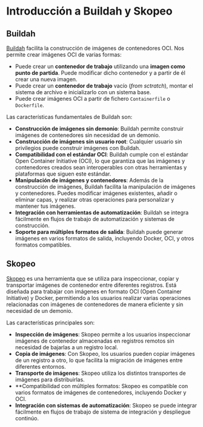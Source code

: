 # Introducción a Buildah y Skopeo

## Buildah

[Buildah](https://buildah.io/) facilita la construcción de imágenes de contenedores OCI. Nos permite crear imágenes OCI de varias formas:

* Puede crear un **contenedor de trabajo** utilizando una **imagen como punto de partida**. Puede modificar dicho contenedor y a partir de él crear una nueva imagen.
* Puede crear un **contenedor de trabajo** vacío (*from sctratch*), montar el sistema de archivo e inicializarlo con un sistema base.
* Puede crear imágenes OCI a partir de fichero `Containerfile` o `Dockerfile`.

Las características fundamentales de Buildah son:

* **Construcción de imágenes sin demonio**: Buildah permite construir imágenes de contenedores sin necesidad de un demonio. 
* **Construcción de imágenes sin usuario root**: Cualquier usuario sin privilegios puede construir imágenes con Buildah.
* **Compatibilidad con el estándar OCI**: Buildah cumple con el estándar Open Container Initiative (OCI), lo que garantiza que las imágenes y contenedores creados sean interoperables con otras herramientas y plataformas que siguen este estándar.
* **Manipulación de imágenes y contenedores**: Además de la construcción de imágenes, Buildah facilita la manipulación de imágenes y contenedores. Puedes modificar imágenes existentes, añadir o eliminar capas, y realizar otras operaciones para personalizar y mantener tus imágenes.
* **Integración con herramientas de automatización**: Buildah se integra fácilmente en flujos de trabajo de automatización y sistemas de construcción. 
* **Soporte para múltiples formatos de salida**: Buildah puede generar imágenes en varios formatos de salida, incluyendo Docker, OCI, y otros formatos compatibles.

## Skopeo

[Skopeo](https://github.com/containers/skopeo) es una herramienta que se utiliza para inspeccionar, copiar y transportar imágenes de contenedor entre diferentes registros. Está diseñada para trabajar con imágenes en formato OCI (Open Container Initiative) y Docker, permitiendo a los usuarios realizar varias operaciones relacionadas con imágenes de contenedores de manera eficiente y sin necesidad de un demonio.

Las características principales son:

* **Inspección de imágenes**: Skopeo permite a los usuarios inspeccionar imágenes de contenedor almacenadas en registros remotos sin necesidad de bajarlas a un registro local.
* **Copia de imágenes**: Con Skopeo, los usuarios pueden copiar imágenes de un registro a otro, lo que facilita la migración de imágenes entre diferentes entornos.
* **Transporte de imágenes**: Skopeo utiliza los distintos transportes de imágenes para distribuirlas. 
* **Compatibilidad con múltiples formatos: Skopeo es compatible con varios formatos de imágenes de contenedores, incluyendo Docker y OCI.
* **Integración con sistemas de automatización**: Skopeo se puede integrar fácilmente en flujos de trabajo de sistema de integración y despliegue continúo.